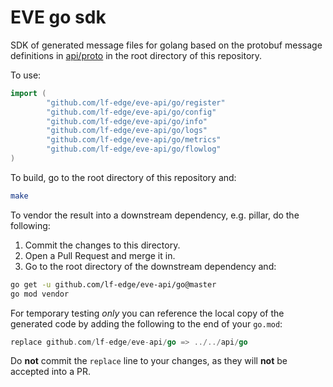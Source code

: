 # EVE go sdk

SDK of generated message files for golang based on the protobuf message definitions in [api/proto](../../api/proto) in the root directory of this repository.

To use:

```go
import (
        "github.com/lf-edge/eve-api/go/register"
        "github.com/lf-edge/eve-api/go/config"
        "github.com/lf-edge/eve-api/go/info"
        "github.com/lf-edge/eve-api/go/logs"
        "github.com/lf-edge/eve-api/go/metrics"
        "github.com/lf-edge/eve-api/go/flowlog"
)
```

To build, go to the root directory of this repository and:

```bash
make
```

To vendor the result into a downstream dependency, e.g. pillar, do the following:

1. Commit the changes to this directory.
1. Open a Pull Request and merge it in.
1. Go to the root directory of the downstream dependency and:
```bash
go get -u github.com/lf-edge/eve-api/go@master
go mod vendor
```

For temporary testing _only_ you can reference the local copy of the generated code by adding the following
to the end of your `go.mod`:

```go
replace github.com/lf-edge/eve-api/go => ../../api/go
```

Do **not** commit the `replace` line to your changes, as they will **not** be accepted into a PR.
